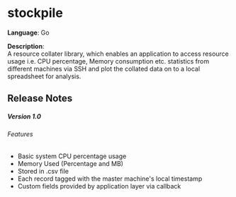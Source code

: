 # stockpile
**Language**: Go  

**Description**:  
A resource collater library, which enables an application to access resource usage i.e. CPU percentage, Memory consumption etc. statistics from different machines via SSH and plot the collated data on to a local spreadsheet for analysis.

## Release Notes
##### Version 1.0
###### Features
- Basic system CPU percentage usage
- Memory Used (Percentage and MB)
- Stored in .csv file
- Each record tagged with the master machine's local timestamp
- Custom fields provided by application layer via callback
